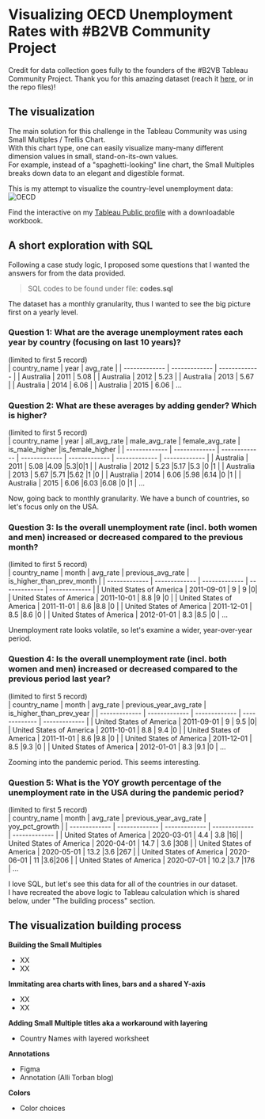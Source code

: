 # Visualizing OECD Unemployment Rates with #B2VB Community Project

Credit for data collection goes fully to the founders of the #B2VB Tableau Community Project.
Thank you for this amazing dataset (reach it [here](https://data.world/back2vizbasics/2022week-2-dates-line-charts), or in the repo files)!  

## The visualization

The main solution for this challenge in the Tableau Community was using Small Multiples / Trellis Chart.  
With this chart type, one can easily visualize many-many different dimension values in small, stand-on-its-own values.  
For example, instead of a "spaghetti-looking" line chart, the Small Multiples breaks down data to an elegant and digestible format.

This is my attempt to visualize the country-level unemployment data: 
![OECD](https://user-images.githubusercontent.com/96722899/156019399-9efb80c8-4504-46e7-a115-a5ffdb306fbb.png)

Find the interactive on my [Tableau Public profile](https://public.tableau.com/app/profile/norbert.borb.s/viz/UnemploymentinOECDCountries/OECD) with a downloadable workbook.


## A short exploration with SQL

Following a case study logic, I proposed some questions that I wanted the answers for from the data provided.  
>SQL codes to be found under file: **codes.sql**


The dataset has a monthly granularity, thus I wanted to see the big picture first on a yearly level.  
### Question 1: What are the average unemployment rates each year by country (focusing on last 10 years)?
(limited to first 5 record)  
| country_name  | year | avg_rate |
| ------------- | ------------- | ------------- |
| Australia  | 2011 | 5.08 |
| Australia  | 2012  | 5.23  |
| Australia  | 2013 | 5.67  |
| Australia  | 2014  | 6.06  |
| Australia  | 2015  | 6.06 |
...


### Question 2: What are these averages by adding gender? Which is higher?
(limited to first 5 record)  
| country_name  | year | all_avg_rate | male_avg_rate | female_avg_rate | is_male_higher |is_female_higher |
| ------------- | ------------- | ------------- | ------------- | ------------- | ------------- | ------------- |
| Australia  | 2011 | 5.08 |4.09 |5.3|0|1 |
| Australia  | 2012  | 5.23  |5.17  |5.3  |0  |1 |
| Australia  | 2013 | 5.67  |5.71  |5.62  |1  |0 |
| Australia  | 2014  | 6.06  |5.98 |6.14  |0 |1 |
| Australia  | 2015  | 6.06 |6.03 |6.08 |0 |1 |
...


Now, going back to monthly granularity. We have a bunch of countries, so let's focus only on the USA.  
### Question 3: Is the overall unemployment rate (incl. both women and men) increased or decreased compared to the previous month?
(limited to first 5 record)  
| country_name  | month | avg_rate | previous_avg_rate | is_higher_than_prev_month | 
| ------------- | ------------- | ------------- | ------------- | ------------- | 
| United States of America  | 2011-09-01 | 9 | 9 |0|
| United States of America  | 2011-10-01  | 8.8  |9 |0  |
| United States of America  | 2011-11-01 | 8.6  |8.8  |0  |
| United States of America  | 2011-12-01  | 8.5  |8.6 |0 |
| United States of America  | 2012-01-01  | 8.3 |8.5 |0 |
...

Unemployment rate looks volatile, so let's examine a wider, year-over-year period.  
### Question 4: Is the overall unemployment rate (incl. both women and men) increased or decreased compared to the previous period last year?
(limited to first 5 record)  
| country_name  | month | avg_rate | previous_year_avg_rate | is_higher_than_prev_year | 
| ------------- | ------------- | ------------- | ------------- | ------------- | 
| United States of America  | 2011-09-01 | 9 | 9.5 |0|
| United States of America  | 2011-10-01  | 8.8  | 9.4 |0  |
| United States of America  | 2011-11-01 | 8.6  |9.8  |0  |
| United States of America  | 2011-12-01  | 8.5  |9.3 |0 |
| United States of America  | 2012-01-01  | 8.3 |9.1 |0 |
...

Zooming into the pandemic period. This seems interesting.  
### Question 5: What is the YOY growth percentage of the unemployment rate in the USA during the pandemic period?
(limited to first 5 record)  
| country_name  | month | avg_rate | previous_year_avg_rate | yoy_pct_growth | 
| ------------- | ------------- | ------------- | ------------- | ------------- | 
| United States of America  | 2020-03-01 | 4.4 | 3.8 |16|
| United States of America  | 2020-04-01  | 14.7  | 3.6 |308  |
| United States of America  | 2020-05-01 | 13.2  |3.6  |267 |
| United States of America  | 2020-06-01  | 11  |3.6|206 |
| United States of America  | 2020-07-01  | 10.2 |3.7 |176 |
...


I love SQL, but let's see this data for all of the countries in our dataset.  
I have recreated the above logic to Tableau calculation which is shared below, under "The building process" section.  

## The visualization building process

**Building the Small Multiples**  
- XX
- XX

**Immitating area charts with lines, bars and a shared Y-axis**  
- XX
- XX

**Adding Small Multiple titles aka a workaround with layering**  
- Country Names with layered worksheet 

**Annotations**
- Figma
- Annotation (Alli Torban blog)  

**Colors**
- Color choices
